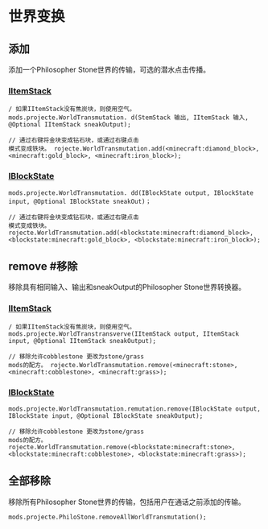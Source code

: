 # 世界变换

## 添加

添加一个Philosopher Stone世界的传输，可选的潜水点击传播。

### [IItemStack](/Vanilla/Items/IItemStack/)

```zenscript
/ 如果IItemStack没有焦炭块，则使用空气。
mods.projecte.WorldTransmutation. d(StemStack 输出, IItemStack 输入, @Optional IItemStack sneakOutput);

// 通过右键将金块变成钻石块，或通过右键点击 
模式变成铁块。 rojecte.WorldTransmutation.add(<minecraft:diamond_block>, <minecraft:gold_block>, <minecraft:iron_block>);
```

### [IBlockState](/Vanilla/Blocks/IBlockState/)

```zenscript
mods.projecte.WorldTransmutation. dd(IBlockState output, IBlockState input, @Optional IBlockState sneakOut)；

// 通过右键将金块变成钻石块，或通过右键点击
模式变成铁块。 rojecte.WorldTransmutation.add(<blockstate:minecraft:diamond_block>, <blockstate:minecraft:gold_block>, <blockstate:minecraft:iron_block>);
```

## remove #移除

移除具有相同输入、输出和sneakOutput的Philosopher Stone世界转换器。

### [IItemStack](/Vanilla/Items/IItemStack/)

```zenscript
/ 如果IItemStack没有焦炭块，则使用空气。
mods.projecte.WorldTranstransverve(IItemStack output, IItemStack input, @Optional IItemStack sneakOutput);

// 移除允许cobblestone 更改为stone/grass
mods的配方。 rojecte.WorldTransmutation.remove(<minecraft:stone>, <minecraft:cobblestone>, <minecraft:grass>);
```

### [IBlockState](/Vanilla/Blocks/IBlockState/)

```zenscript
mods.projecte.WorldTransmutation.remutation.remove(IBlockState output, IBlockState input, @Optional IBlockState sneakOutput);

// 移除允许cobblestone 更改为stone/grass
mods的配方。 rojecte.WorldTransmutation.remove(<blockstate:minecraft:stone>, <blockstate:minecraft:cobblestone>, <blockstate:minecraft:grass>); 
```

## 全部移除

移除所有Philosopher Stone世界的传输，包括用户在通话之前添加的传输。

```zenscript
mods.projecte.PhiloStone.removeAllWorldTransmutation();
```